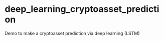 # deep_learning_cryptoasset_prediction
Demo to make a cryptoasset prediction via deep learning (LSTM)
 
